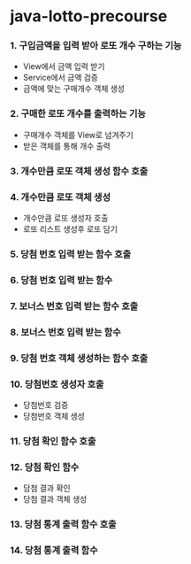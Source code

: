 # java-lotto-precourse

### 1. 구입금액을 입력 받아 로또 개수 구하는 기능

- View에서 금액 입력 받기
- Service에서 금액 검증
- 금액에 맞는 구매개수 객체 생성

### 2. 구매한 로또 개수를 출력하는 기능

- 구매개수 객체를 View로 넘겨주기
- 받은 객체를 통해 개수 출력

### 3. 개수만큼 로또 객체 생성 함수 호출

### 4. 개수만큼 로또 객체 생성

- 개수만큼 로또 생성자 호출
- 로또 리스트 생성후 로또 담기

### 5. 당첨 번호 입력 받는 함수 호출

### 6. 당첨 번호 입력 받는 함수

### 7. 보너스 번호 입력 받는 함수 호출

### 8. 보너스 번호 입력 받는 함수

### 9. 당첨 번호 객체 생성하는 함수 호출

### 10. 당첨번호 생성자 호출

- 당첨번호 검증
- 당첨번호 객체 생성

### 11. 당첨 확인 함수 호출

### 12. 당첨 확인 함수

- 담첨 결과 확인
- 당첨 결과 객체 생성

### 13. 당첨 통계 출력 함수 호출

### 14. 당첨 통계 출력 함수